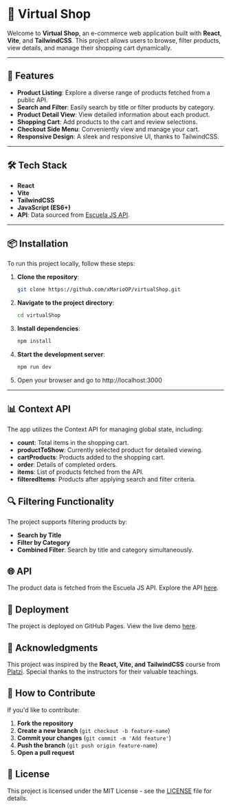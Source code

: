 # 🌟 Virtual Shop

Welcome to **Virtual Shop**, an e-commerce web application built with **React**, **Vite**, and **TailwindCSS**. This project allows users to browse, filter products, view details, and manage their shopping cart dynamically.

---

## 🚀 Features

- **Product Listing**: Explore a diverse range of products fetched from a public API.
- **Search and Filter**: Easily search by title or filter products by category.
- **Product Detail View**: View detailed information about each product.
- **Shopping Cart**: Add products to the cart and review selections.
- **Checkout Side Menu**: Conveniently view and manage your cart.
- **Responsive Design**: A sleek and responsive UI, thanks to TailwindCSS.

---

## 🛠️ Tech Stack

- **React**
- **Vite**
- **TailwindCSS**
- **JavaScript (ES6+)**
- **API**: Data sourced from [Escuela JS API](https://api.escuelajs.co/api/v1/products).

---

## 📦 Installation

To run this project locally, follow these steps:

1. **Clone the repository**:

   ```bash
   git clone https://github.com/xMarioOP/virtualShop.git

2. **Navigate to the project directory**:

   ```bash
   cd virtualShop

3. **Install dependencies**:

   ```bash
   npm install

4. **Start the development server**:

   ```bash
   npm run dev

5. Open your browser and go to http://localhost:3000

---

## 📊 Context API

The app utilizes the Context API for managing global state, including:

- **count**: Total items in the shopping cart.
- **productToShow**: Currently selected product for detailed viewing.
- **cartProducts**: Products added to the shopping cart.
- **order**: Details of completed orders.
- **items**: List of products fetched from the API.
- **filteredItems**: Products after applying search and filter criteria.

## 🔍 Filtering Functionality

The project supports filtering products by:

- **Search by Title**
- **Filter by Category**
- **Combined Filter**: Search by title and category simultaneously.

## 🌐 API

The product data is fetched from the Escuela JS API. Explore the API [here](https://api.escuelajs.co/api/v1/products).

## 🚀 Deployment

The project is deployed on GitHub Pages. View the live demo [here](https://xmarioop.github.io/virtualShop).

## 🙏 Acknowledgments

This project was inspired by the **React, Vite, and TailwindCSS** course from [Platzi](https://platzi.com/cursos/react-vite-tailwindcss/). Special thanks to the instructors for their valuable teachings.

## 🤝 How to Contribute

If you'd like to contribute:

1. **Fork the repository**
2. **Create a new branch** (`git checkout -b feature-name`)
3. **Commit your changes** (`git commit -m 'Add feature'`)
4. **Push the branch** (`git push origin feature-name`)
5. **Open a pull request**

## 📄 License

This project is licensed under the MIT License - see the [LICENSE](LICENSE) file for details.
